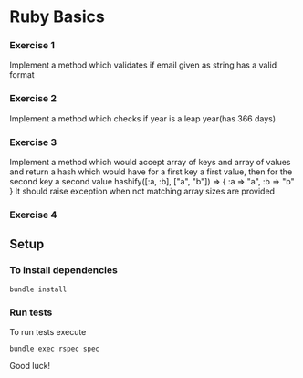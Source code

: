 # Ruby Basics

### Exercise 1

Implement a method which validates if email given as string has a valid format

### Exercise 2

Implement a method which checks if year is a leap year(has 366 days)

### Exercise 3

Implement a method which would accept array of keys and array of values
and return a hash which would have for a first key a first value, then for the second key a second value
hashify([:a, :b], ["a", "b"]) => { :a => "a", :b => "b" }
It should raise exception when not matching array sizes are provided

### Exercise 4



## Setup

### To install dependencies

    bundle install

### Run tests

To run tests execute

    bundle exec rspec spec

Good luck!
